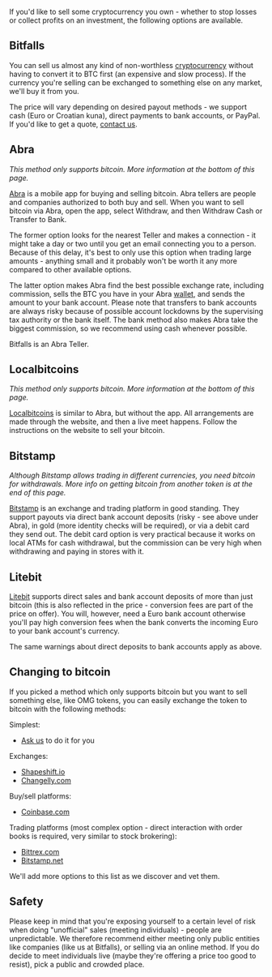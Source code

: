 If you'd like to sell some cryptocurrency you own - whether to stop losses or collect profits on an investment, the following options are available.

## Bitfalls

You can sell us almost any kind of non-worthless [cryptocurrency][cc] without having to convert it to BTC first (an expensive and slow process). If the currency you're selling can be exchanged to something else on any market, we'll buy it from you.

The price will vary depending on desired payout methods - we support cash (Euro or Croatian kuna), direct payments to bank accounts, or PayPal. If you'd like to get a quote, [contact us][mail].

## Abra

_This method only supports bitcoin. More information at the bottom of this page._

[Abra][abra] is a mobile app for buying and selling bitcoin. Abra tellers are people and companies authorized to both buy and sell. When you want to sell bitcoin via Abra, open the app, select Withdraw, and then Withdraw Cash or Transfer to Bank.

The former option looks for the nearest Teller and makes a connection - it might take a day or two until you get an email connecting you to a person. Because of this delay, it's best to only use this option when trading large amounts - anything small and it probably won't be worth it any more compared to other available options.

The latter option makes Abra find the best possible exchange rate, including commission, sells the BTC you have in your Abra [wallet], and sends the amount to your bank account. Please note that transfers to bank accounts are always risky because of possible account lockdowns by the supervising tax authority or the bank itself. The bank method also makes Abra take the biggest commission, so we recommend using cash whenever possible.

Bitfalls is an Abra Teller.

## Localbitcoins

_This method only supports bitcoin. More information at the bottom of this page._

[Localbitcoins] is similar to Abra, but without the app. All arrangements are made through the website, and then a live meet happens. Follow the instructions on the website to sell your bitcoin.

## Bitstamp

_Although Bitstamp allows trading in different currencies, you need bitcoin for withdrawals. More info on getting bitcoin from another token is at the end of this page._

[Bitstamp] is an exchange and trading platform in good standing. They support payouts via direct bank account deposits (risky - see above under Abra), in gold (more identity checks will be required), or via a debit card they send out. The debit card option is very practical because it works on local ATMs for cash withdrawal, but the commission can be very high when withdrawing and paying in stores with it.

## Litebit

[Litebit] supports direct sales and bank account deposits of more than just bitcoin (this is also reflected in the price - conversion fees are part of the price on offer). You will, however, need a Euro bank account otherwise you'll pay high conversion fees when the bank converts the incoming Euro to your bank account's currency.

The same warnings about direct deposits to bank accounts apply as above.

## Changing to bitcoin

If you picked a method which only supports bitcoin but you want to sell something else, like OMG tokens, you can easily exchange the token to bitcoin with the following methods:

Simplest:

- [Ask us][mail] to do it for you

Exchanges:

- [Shapeshift.io][shapeshift]
- [Changelly.com][changelly]

Buy/sell platforms:

- [Coinbase.com][coinbase]

Trading platforms (most complex option - direct interaction with order books is required, very similar to stock brokering):

- [Bittrex.com][bittrex]
- [Bitstamp.net][bitstamp]

We'll add more options to this list as we discover and vet them.

## Safety

Please keep in mind that you're exposing yourself to a certain level of risk when doing "unofficial" sales (meeting individuals) - people are unpredictable. We therefore recommend either meeting only public entities like companies (like us at Bitfalls), or selling via an online method. If you do decide to meet individuals live (maybe they're offering a price too good to resist), pick a public and crowded place.


[cc]: https://bitfalls.com/2017/08/20/cryptocurrency/
[litebit]: https://www.litebit.eu?referrer=111550
[wallet]: https://bitfalls.com/2017/08/31/what-cryptocurrency-wallet/
[bittrex]: https://bittrex.com/
[changelly]: https://changelly.com/
[mail]: mailto:sell@bitfalls.com
[abra]: https://www.abra.com/
[shapeshift]: https://shapeshift.io
[delta]: https://etherdelta.com
[bitstamp]: https://bitstamp.net
[coinbase]: https://www.coinbase.com/join/542b0423734ab06764000001
[localbitcoins]: https://localbitcoins.com